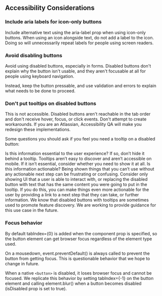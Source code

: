 ## Accessibility Considerations

### Include aria labels for icon-only buttons

Include alternative text using the aria-label prop when using icon-only buttons.
When using an icon alongside text, do not add a label to the icon. Doing so will unnecessarily repeat labels for people using screen readers.

### Avoid disabling buttons

Avoid using disabled buttons, especially in forms. Disabled buttons don't explain why the button isn't usable, and they aren't focusable at all for people using keyboard navigation.

Instead, keep the button pressable, and use validation and errors to explain what needs to be done to proceed.

### Don't put tooltips on disabled buttons

This is not accessible. Disabled buttons aren't reachable in the tab order and don't receive hover, focus, or click events. Don't attempt to create workarounds. If you are an Atlassian, Accessibility QA will make you redesign these implementations.

Some questions you should ask if you feel you need a tooltip on a disabled button:

Is this information essential to the user experience? If so, don’t hide it behind a tooltip. Tooltips aren’t easy to discover and aren’t accessible on mobile. If it isn’t essential, consider whether you need to show it at all.
Is this information actionable? Being shown things that you can’t use without any actionable next step can be frustrating or confusing. Consider only showing UI that a user is able to interact with, or replacing the disabled button with text that has the same content you were going to put in the tooltip. If you do this, you can make things even more actionable for the user by providing a link to a next step that they can take, or further information.
We know that disabled buttons with tooltips are sometimes used to promote feature discovery. We are working to provide guidance for this use case in the future.

### Focus behavior

By default tabIndex={0} is added when the component prop is specified, so the button element can get browser focus regardless of the element type used.

On a mousedown, event.preventDefault() is always called to prevent the button from getting focus. This is questionable behavior that we hope to change in future.

When a native `<button>` is disabled, it loses browser focus and cannot be focused. We replicate this behavior by setting tabIndex={-1} on the button element and calling element.blur() when a button becomes disabled (isDisabled prop is set to true).
